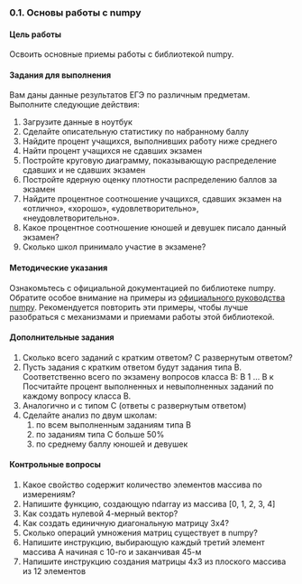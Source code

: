 ### 0.1. Основы работы с numpy

#### Цель работы

Освоить основные приемы работы с библиотекой numpy.

#### Задания для выполнения

Вам даны данные результатов ЕГЭ по различным предметам. Выполните следующие действия:

1. Загрузите данные в ноутбук
2. Сделайте описательную статистику по набранному баллу
3. Найдите процент учащихся, выполнивших работу ниже среднего
4. Найти процент учащихся не сдавших экзамен
5. Постройте круговую диаграмму, показывающую распределение сдавших и не сдавших экзамен
6. Постройте ядерную оценку плотности распределению баллов за экзамен
7. Найдите процентное соотношение учащихся, сдавших экзамен на «отлично», «хорошо», «удовлетворительно», «неудовлетворительно».
8. Какое процентное соотношение юношей и девушек писало данный экзамен? 
9. Сколько школ принимало участие в экзамене?

#### Методические указания

Ознакомьтесь с официальной документацией по библиотеке numpy. Обратите особое внимание на примеры из [официального руководства numpy](https://docs.scipy.org/doc/numpy/user/quickstart.html). Рекомендуется повторить эти примеры, чтобы лучше разобраться с механизмами и приемами работы этой библиотекой.

#### Дополнительные задания

1. Сколько всего заданий с кратким ответом? С развернутым ответом?
2. Пусть задания с кратким ответом будут задания типа В. Соответственно всего по экзамену вопросов класса В: В 1 … В к Посчитайте процент выполненных и невыполненных заданий по каждому вопросу класса В. 
3. Аналогично и с типом С (ответы с развернутым ответом)
4. Сделайте анализ по двум школам:
    1. по всем выполненным заданиям типа В
    2. по заданиям типа С больше 50%
    3. по среднему баллу юношей и девушек

#### Контрольные вопросы

1. Какое свойство содержит количество элементов массива по измерениям?
2. Напишите функцию, создающую ndarray из массива [0, 1, 2, 3, 4]
3. Как создать нулевой 4-мерный вектор?
4. Как создать единичную диагональную матрицу 3х4?
5. Сколько операций умножения матриц существует в numpy?
6. Напишите инструкцию, выбирающую каждый третий элемент массива А начиная с 10-го и заканчивая 45-м
7. Напишите инструкцию создания матрицы 4х3 из плоского массива из 12 элементов